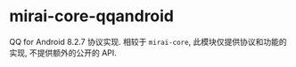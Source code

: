 # mirai-core-qqandroid


QQ for Android 8.2.7 协议实现.
相较于 `mirai-core`, 此模块仅提供协议和功能的实现, 不提供额外的公开的 API.